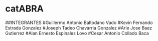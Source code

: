 # catABRA

##INTEGRANTES
	#Guillermo Antonio Baltodano Vado
	#Kevin Fernando Estrada Gonzalez
	#Joseph Tadeo Chavarria Gonzalez
	#Arle Jose Baez Gutierrez
	#Alan Ernesto Espinales Lovo
	#Cesar Antonio Collado Baca
